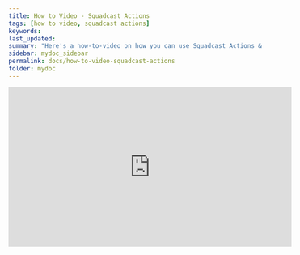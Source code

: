 ```yaml
---
title: How to Video - Squadcast Actions
tags: [how to video, squadcast actions]
keywords: 
last_updated: 
summary: "Here's a how-to-video on how you can use Squadcast Actions & Runbooks for faster incident resolution"
sidebar: mydoc_sidebar
permalink: docs/how-to-video-squadcast-actions
folder: mydoc
---
```


<iframe width="560" height="315" src="https://www.youtube.com/embed/vM0-BehJtuk?rel=0" frameborder="0" allow="accelerometer; autoplay; encrypted-media; gyroscope; picture-in-picture" allowfullscreen></iframe>